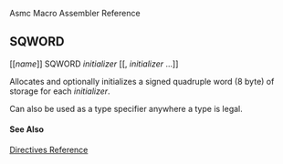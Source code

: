 Asmc Macro Assembler Reference

## SQWORD

[[_name_]] SQWORD _initializer_ [[, _initializer_ ...]]

Allocates and optionally initializes a signed quadruple word (8 byte) of storage for each _initializer_.

Can also be used as a type specifier anywhere a type is legal.

#### See Also

[Directives Reference](readme.md)
